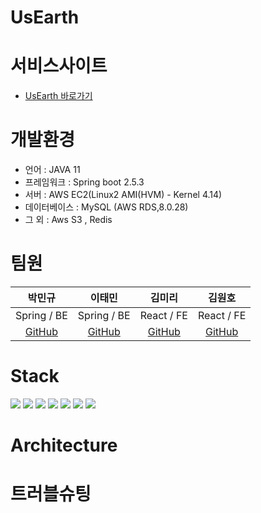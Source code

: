 # UsEarth

# 서비스사이트
  * [UsEarth 바로가기](https://usearth.co.kr)
# 개발환경
  * 언어  : JAVA 11
  * 프레임워크 : Spring boot 2.5.3
  * 서버 :  AWS EC2(Linux2 AMI(HVM) - Kernel 4.14)
  * 데이터베이스 :  MySQL (AWS RDS,8.0.28)
  * 그 외 : Aws S3 , Redis 
  
# 팀원
|박민규|이태민|김미리|김원호|
|:------:|:---:|:---:|:---:|
|Spring / BE|Spring / BE|React / FE|React / FE|
|[GitHub]()|[GitHub](https://github.com/PhiloMonx1)|[GitHub](https://github.com/loveyoujgb)|[GitHub](https://github.com/woonhk90/us-earth_fe)|
# Stack
<img src="https://img.shields.io/badge/java-007396?style=for-the-badge&logo=java&logoColor=white"> <img src="https://img.shields.io/badge/springboot-6DB33F?style=for-the-badge&logo=springboot&logoColor=white"> <img src="https://img.shields.io/badge/gradle-02303A?style=for-the-badge&logo=gradle&logoColor=white"> <img src="https://img.shields.io/badge/mysql-4479A1?style=for-the-badge&logo=mysql&logoColor=white"> <img src="https://img.shields.io/badge/linux-FCC624?style=for-the-badge&logo=linux&logoColor=black"> <img src="https://img.shields.io/badge/amazonaws-232F3E?style=for-the-badge&logo=amazonaws&logoColor=white"> <img src="https://img.shields.io/badge/github-181717?style=for-the-badge&logo=github&logoColor=white"> 
# Architecture

# 트러블슈팅


